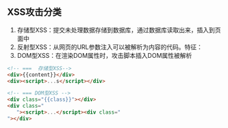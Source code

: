 

## XSS攻击分类
1. 存储型XSS：提交未处理数据存储到数据库，通过数据库读取出来，插入到页面中
2. 反射型XSS：从网页的URL参数注入可以被解析为内容的代码。特征：
3. DOM型XSS：在渲染DOM属性时，攻击脚本插入DOM属性被解析

```html
<!-- ===  存储型XSS-->
<div>{{content}}</div>
<div><script>...s</script></div>

<!-- === DOM型XSS -->
<div class="{{class}}"></div>
<div class="
   "><script>...</script><div class="
"></div>
```